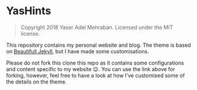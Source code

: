 # YasHints

> Copyright 2018 Yaser Adel Mehraban. Licensed under the MIT license.

This repository contains my personal website and blog. The theme is based on [Beautifull Jekyll](https://github.com/daattali/beautiful-jekyll), but I have made some customisations.

Please do not fork this clone this repo as it contains some configurations and content specific to my website 😉. You can use the link above for forking, however, feel free to have a look at how I've customised some of the details on the theme. 